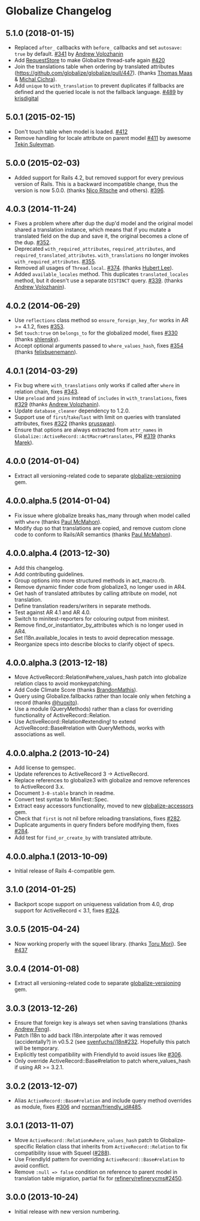 # Globalize Changelog

## 5.1.0 (2018-01-15)

* Replaced `after_` callbacks with `before_` callbacks and set `autosave: true` by default. [#341](https://github.com/globalize/globalize/pull/341) by [Andrew Volozhanin](https://github.com/scarfacedeb)
* Add [RequestStore](https://github.com/steveklabnik/request_store) to make Globalize thread-safe again [#420](https://github.com/globalize/globalize/pull/420)
* Join the translations table when ordering by translated attributes (https://github.com/globalize/globalize/pull/447). (thanks [Thomas Maas](https://github.com/thomasmaas) & [Michal Cichra](https://github.com/mikz)).
* Add `unique` to `with_translation` to prevent duplicates if fallbacks are defined and the queried locale is not the fallback language. [#489](https://github.com/globalize/globalize/pull/489) by [krisdigital](https://github.com/krisdigital)

## 5.0.1 (2015-02-15)

* Don't touch table when model is loaded. [#412](https://github.com/globalize/globalize/pull/412)
* Remove handling for locale attribute on parent model [#411](https://github.com/globalize/globalize/pull/411) by awesome [Tekin Suleyman](https://github.com/tekin).

## 5.0.0 (2015-02-03)
* Added support for Rails 4.2, but removed support for every previous version of Rails.  This is a backward incompatible change, thus the version is now 5.0.0. (thanks [Nico Ritsche](https://github.com/ncri) and others). [#396](https://github.com/globalize/globalize/pull/396).

## 4.0.3 (2014-11-24)
* Fixes a problem where after dup the dup'd model and the original model shared a translation instance, which means that if you mutate a translated field on the dup and save it, the original becomes a clone of the dup. [#352](https://github.com/globalize/globalize/pull/352).
* Deprecated `with_required_attributes`, `required_attributes`, and `required_translated_attributes`. `with_translations` no longer invokes `with_required_attributes`. [#355](https://github.com/globalize/globalize/pull/355).
* Removed all usages of `Thread.local`. [#374](https://github.com/globalize/globalize/pull/374). (thanks [Hubert Lee](https://github.com/hube)).
* Added `available_locales` method. This duplicates `translated_locales` method, but it doesn't use a separate `DISTINCT` query. [#339](https://github.com/globalize/globalize/pull/339). (thanks [Andrew Volozhanin](https://github.com/scarfacedeb)).

## 4.0.2 (2014-06-29)
* Use `reflections` class method so `ensure_foreign_key_for` works in AR >= 4.1.2, fixes [#353](https://github.com/globalize/globalize/pull/353).
* Set `touch:true` on `belongs_to` for the globalized model, fixes [#330](https://github.com/globalize/globalize/pull/330) (thanks [shlensky](https://github.com/shlensky)).
* Accept optional arguments passed to `where_values_hash`, fixes [#354](https://github.com/globalize/globalize/pull/354) (thanks [felixbuenemann](https://github.com/felixbuenemann)).

## 4.0.1 (2014-03-29)
* Fix bug where `with_translations` only works if called after `where` in relation chain, fixes [#343](https://github.com/globalize/globalize/issues/343).
* Use `preload` and `joins` instead of `includes` in `with_translations`, fixes [#329](https://github.com/globalize/globalize/issues/329) (thanks [Andrew Volozhanin](https://github.com/scarfacedeb)).
* Update `database_cleaner` dependency to 1.2.0.
* Support use of `first`/`take`/`last` with limit on queries with translated attributes, fixes [#322](https://github.com/globalize/globalize/issues/322) (thanks [prusswan](https://github.com/prusswan)).
* Ensure that options are always extracted from `attr_names` in `Globalize::ActiveRecord::ActMacro#translates`, PR [#319](https://github.com/globalize/globalize/pull/319) (thanks [Marek](https://github.com/keram)).

## 4.0.0 (2014-01-04)
* Extract all versioning-related code to separate [globalize-versioning](https://github.com/globalize/globalize-versioning) gem.

## 4.0.0.alpha.5 (2014-01-04)
* Fix issue where globalize breaks has_many through when model called with `where` (thanks [Paul McMahon](https://github.com/pwim)).
* Modify dup so that translations are copied, and remove custom clone code to conform to Rails/AR semantics (thanks [Paul McMahon](https://github.com/pwim)).

## 4.0.0.alpha.4 (2013-12-30)
* Add this changelog.
* Add contributing guidelines.
* Group options into more structured methods in act_macro.rb.
* Remove dynamic finder code from globalize3, no longer used in AR4.
* Get hash of translated attributes by calling attribute on model, not translation.
* Define translation readers/writers in separate methods.
* Test against AR 4.1 and AR 4.0.
* Switch to minitest-reporters for colouring output from minitest.
* Remove find_or_instantiator_by_attributes which is no longer used in AR4.
* Set I18n.available_locales in tests to avoid deprecation message.
* Reorganize specs into describe blocks to clarify object of specs.

## 4.0.0.alpha.3 (2013-12-18)

* Move ActiveRecord::Relation#where_values_hash patch into globalize relation class to avoid monkeypatching.
* Add Code Climate Score (thanks [BrandonMathis](https://github.com/BrandonMathis)).
* Query using Globalize.fallbacks rather than locale only when fetching a record (thanks [@huoxito](https://github.com/huoxito)).
* Use a module (QueryMethods) rather than a class for overriding functionality of ActiveRecord::Relation.
* Use ActiveRecord::Relation#extending! to extend ActiveRecord::Base#relation with QueryMethods, works with associations as well.

## 4.0.0.alpha.2 (2013-10-24)

* Add license to gemspec.
* Update references to ActiveRecord 3 -> ActiveRecord.
* Replace references to globalize3 with globalize and remove references to ActiveRecord 3.x.
* Document `3-0-stable` branch in readme.
* Convert test syntax to MiniTest::Spec.
* Extract easy accessors functionality, moved to new [globalize-accessors](https://github.com/globalize/globalize-accessors) gem.
* Check that `first` is not nil before reloading translations, fixes [#282](https://github.com/globalize/globalize/issues/282).
* Duplicate arguments in query finders before modifying them, fixes [#284](https://github.com/globalize/globalize/issues/284).
* Add test for `find_or_create_by` with translated attribute.

## 4.0.0.alpha.1 (2013-10-09)

* Initial release of Rails 4-compatible gem.

## 3.1.0 (2014-01-25)

* Backport scope support on uniqueness validation from 4.0, drop support for ActiveRecord < 3.1, fixes [#324](https://github.com/globalize/globalize/issues/324).

## 3.0.5 (2015-04-24)

* Now working properly with the squeel library. (thanks [Toru Mori](https://github.com/torumori)). See [#437](https://github.com/globalize/globalize/pull/437)

## 3.0.4 (2014-01-08)

* Extract all versioning-related code to separate [globalize-versioning](https://github.com/globalize/globalize-versioning) gem.

## 3.0.3 (2013-12-26)

* Ensure that foreign key is always set when saving translations (thanks [Andrew Feng](https://github.com/mingliangfeng)).
* Patch I18n to add back I18n.interpolate after it was removed (accidentally?) in v0.5.2 (see [svenfuchs/i18n#232](https://github.com/svenfuchs/i18n/issues/232). Hopefully this patch will be temporary.
* Explicitly test compatibility with FriendlyId to avoid issues like [#306](https://github.com/globalize/globalize/issues/306).
* Only override ActiveRecord::Base#relation to patch where_values_hash if using AR >= 3.2.1.

## 3.0.2 (2013-12-07)

* Alias `ActiveRecord::Base#relation` and include query method overrides as module, fixes [#306](https://github.com/globalize/globalize/issues/306) and [norman/friendly_id#485](https://github.com/norman/friendly_id/issues/485).

## 3.0.1 (2013-11-07)

* Move `ActiveRecord::Relation#where_values_hash` patch to Globalize-specific Relation class that inherits from `ActiveRecord::Relation` to fix compatibility issue with Squeel ([#288](https://github.com/globalize/globalize/issues/288)).
* Use FriendlyId pattern for overriding `ActiveRecord::Base#relation` to avoid conflict.
* Remove `:null => false` condition on reference to parent model in translation table migration, partial fix for [refinery/refinerycms#2450](https://github.com/refinery/refinerycms/issues/2450).

## 3.0.0 (2013-10-24)

* Initial release with new version numbering.
